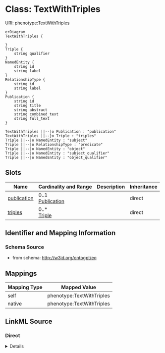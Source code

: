 # Class: TextWithTriples



URI: [phenotype:TextWithTriples](http://w3id.org/ontogpt/phenotype/TextWithTriples)


```mermaid
erDiagram
TextWithTriples {

}
Triple {
    string qualifier  
}
NamedEntity {
    string id  
    string label  
}
RelationshipType {
    string id  
    string label  
}
Publication {
    string id  
    string title  
    string abstract  
    string combined_text  
    string full_text  
}

TextWithTriples ||--|o Publication : "publication"
TextWithTriples ||--}o Triple : "triples"
Triple ||--|o NamedEntity : "subject"
Triple ||--|o RelationshipType : "predicate"
Triple ||--|o NamedEntity : "object"
Triple ||--|o NamedEntity : "subject_qualifier"
Triple ||--|o NamedEntity : "object_qualifier"

```



<!-- no inheritance hierarchy -->


## Slots

| Name | Cardinality and Range | Description | Inheritance |
| ---  | --- | --- | --- |
| [publication](publication.md) | 0..1 <br/> [Publication](Publication.md) |  | direct |
| [triples](triples.md) | 0..* <br/> [Triple](Triple.md) |  | direct |









## Identifier and Mapping Information







### Schema Source


* from schema: http://w3id.org/ontogpt/eq





## Mappings

| Mapping Type | Mapped Value |
| ---  | ---  |
| self | phenotype:TextWithTriples |
| native | phenotype:TextWithTriples |





## LinkML Source

<!-- TODO: investigate https://stackoverflow.com/questions/37606292/how-to-create-tabbed-code-blocks-in-mkdocs-or-sphinx -->

### Direct

<details>
```yaml
name: TextWithTriples
from_schema: http://w3id.org/ontogpt/eq
rank: 1000
attributes:
  publication:
    name: publication
    annotations:
      prompt.skip:
        tag: prompt.skip
        value: 'true'
    from_schema: http://w3id.org/ontogpt/eq
    rank: 1000
    range: Publication
    inlined: true
  triples:
    name: triples
    from_schema: http://w3id.org/ontogpt/eq
    rank: 1000
    multivalued: true
    range: Triple
    inlined: true
    inlined_as_list: true

```
</details>

### Induced

<details>
```yaml
name: TextWithTriples
from_schema: http://w3id.org/ontogpt/eq
rank: 1000
attributes:
  publication:
    name: publication
    annotations:
      prompt.skip:
        tag: prompt.skip
        value: 'true'
    from_schema: http://w3id.org/ontogpt/eq
    rank: 1000
    alias: publication
    owner: TextWithTriples
    domain_of:
    - TextWithTriples
    range: Publication
    inlined: true
  triples:
    name: triples
    from_schema: http://w3id.org/ontogpt/eq
    rank: 1000
    multivalued: true
    alias: triples
    owner: TextWithTriples
    domain_of:
    - TextWithTriples
    range: Triple
    inlined: true
    inlined_as_list: true

```
</details>